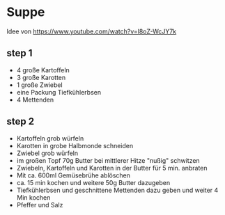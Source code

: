 # Suppe

Idee von https://www.youtube.com/watch?v=l8oZ-WcJY7k

## step 1

* 4 große Kartoffeln
* 3 große Karotten
* 1 große Zwiebel
* eine Packung Tiefkühlerbsen
* 4 Mettenden


## step 2

* Kartoffeln grob würfeln 
* Karotten in grobe Halbmonde schneiden
* Zwiebel grob würfeln
* im großen Topf 70g Butter bei mittlerer Hitze "nußig" schwitzen
* Zwiebeln, Kartoffeln und Karotten in der Butter für 5 min. anbraten
* Mit ca. 600ml Gemüsebrühe ablöschen
* ca. 15 min kochen und weitere 50g Butter dazugeben
* Tiefkühlerbsen und geschnittene Mettenden dazu geben und weiter 4 Min kochen
* Pfeffer und Salz
